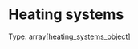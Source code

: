 
Heating systems
===============
  
Type: array[[heating_systems_object](heating_systems_object.md)]
